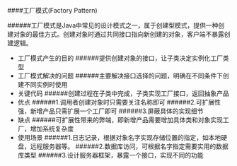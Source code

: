 ####工厂模式(Factory Pattern)
 
######工厂模式是Java中常见的设计模式之一，属于创建型模式，提供一种创建对象的最佳方式。创建对象时通过共同接口指向新创建的对象，客户端不暴露创建逻辑。

* 工厂模式产生的目的
######提供创建对象的接口，让子类决定实例化工厂类型
* 工厂模式解决的问题
######主要解决接口选择的问题，明确在不同条件下创建不同实例时使用
* 关键代码
######创建过程在子类中完成，子类实现工厂接口，返回抽象产品
* 优点
######1.调用者创建对象时只需要关注名称即可
######2.可扩展性强，新增产品只需扩展一个工厂即可
######3.屏蔽具体的实现细节
* 缺点
######可扩展性带来的弊端，即新增产品需要增加具体类和对象实现工厂，增加系统复杂度
* 使用场景
######1.日志记录，根据对象名字实现存储位置的指定，如本地硬盘，远程服务器等。
######2.数据库访问，可根据名字指定需要实用的数据库类型
######3.设计服务器框架，暴露一个接口，实现不同的功能




